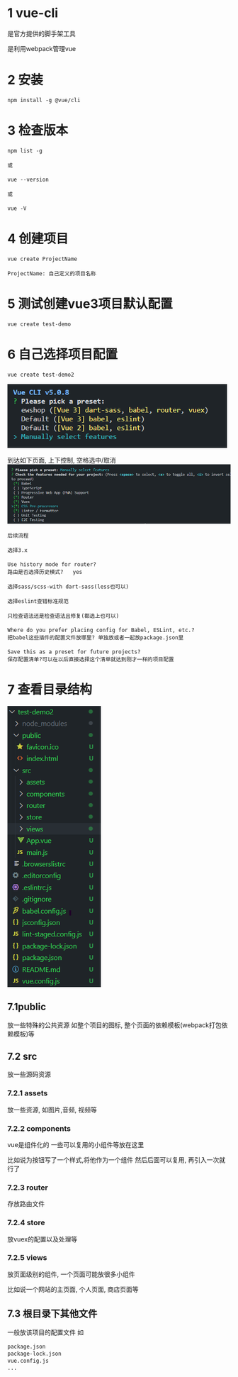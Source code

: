 # 1 vue-cli
是官方提供的脚手架工具

是利用webpack管理vue

# 2 安装
```
npm install -g @vue/cli
```

# 3 检查版本
```
npm list -g

或

vue --version

或

vue -V
```

# 4 创建项目
```
vue create ProjectName

ProjectName: 自己定义的项目名称
```

# 5 测试创建vue3项目默认配置
```
vue create test-demo
```

# 6 自己选择项目配置
```
vue create test-demo2
```
![](imgs/demo2Choice1.png)

到达如下页面, 上下控制, 空格选中/取消
![](imgs/demo2Choice2.png)

```
后续流程

选择3.x

Use history mode for router?
路由是否选择历史模式?   yes

选择sass/scss-with dart-sass(less也可以)

选择eslint查错标准规范

只检查语法还是检查语法且修复(都选上也可以)

Where do you prefer placing config for Babel, ESLint, etc.?
把babel这些插件的配置文件放哪里? 单独放或者一起放package.json里

Save this as a preset for future projects?
保存配置清单?可以在以后直接选择这个清单就达到刚才一样的项目配置
```

# 7 查看目录结构
![](imgs/目录结构.png)
## 7.1public
放一些特殊的公共资源
如整个项目的图标, 整个页面的依赖模板(webpack打包依赖模板)等

## 7.2 src
放一些源码资源
### 7.2.1 assets
放一些资源, 如图片,音频, 视频等

### 7.2.2 components
vue是组件化的
一些可以复用的小组件等放在这里

比如说为按钮写了一个样式,将他作为一个组件
然后后面可以复用, 再引入一次就行了

### 7.2.3 router
存放路由文件

### 7.2.4 store
放vuex的配置以及处理等
### 7.2.5 views
放页面级别的组件, 一个页面可能放很多小组件

比如说一个网站的主页面, 个人页面, 商店页面等
## 7.3 根目录下其他文件
一般放该项目的配置文件
如
```
package.json
package-lock.json
vue.config.js
...
```

